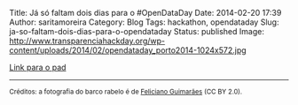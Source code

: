 Title: Já só faltam dois dias para o #OpenDataDay
Date: 2014-02-20 17:39
Author: saritamoreira
Category: Blog
Tags: hackathon, opendataday
Slug: ja-so-faltam-dois-dias-para-o-opendataday
Status: published
Image: http://www.transparenciahackday.org/wp-content/uploads/2014/02/opendataday_porto2014-1024x572.jpg

[Link para o pad](http://piratepad.be/p/opendataday-pt "Pad colaborativo do Open Data Day 2014 Porto")

------------------------------------------------------------------------

<small>Créditos: a fotografia do barco rabelo é de [Feliciano Guimarães](https://www.flickr.com/photos/jsome1/486574440/sizes/o/in/photostream/) (CC BY 2.0).</small>
